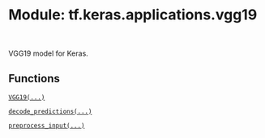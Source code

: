 <div itemscope itemtype="http://developers.google.com/ReferenceObject">
<meta itemprop="name" content="tf.keras.applications.vgg19" />
<meta itemprop="path" content="Stable" />
</div>

# Module: tf.keras.applications.vgg19


<table class="tfo-notebook-buttons tfo-api" align="left">
</table>



VGG19 model for Keras.



## Functions

[`VGG19(...)`](../../../tf/keras/applications/VGG19.md)

[`decode_predictions(...)`](../../../tf/keras/applications/vgg19/decode_predictions.md)

[`preprocess_input(...)`](../../../tf/keras/applications/vgg19/preprocess_input.md)

